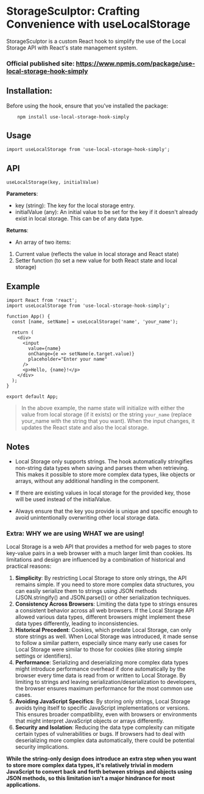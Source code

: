 #  StorageSculptor: Crafting Convenience with useLocalStorage
StorageSculptor is a custom React hook to simplify the use of the Local Storage API with React's state management system.
<br>
### Official published site: https://www.npmjs.com/package/use-local-storage-hook-simply

## Installation:
Before using the hook, ensure that you've installed the package:
```
    npm install use-local-storage-hook-simply

```

## Usage
```
import useLocalStorage from 'use-local-storage-hook-simply';

```

## API

`useLocalStorage(key, initialValue)`

**Parameters**:

- key (string): The key for the local storage entry.
- initialValue (any): An initial value to be set for the key if it doesn't already exist in local storage. This can be of any data type.

**Returns**:

- An array of two items:
1. Current value (reflects the value in local storage and React state)
2. Setter function (to set a new value for both React state and local storage)

## Example

```
import React from 'react';
import useLocalStorage from 'use-local-storage-hook-simply';

function App() {
  const [name, setName] = useLocalStorage('name', 'your_name');

  return (
    <div>
      <input
        value={name}
        onChange={e => setName(e.target.value)}
        placeholder="Enter your name"
      />
      <p>Hello, {name}!</p>
    </div>
  );
}

export default App;

```

> In the above example, the name state will initialize with either the value from local storage (if it exists) or the string `your_name` (replace your_name with the string that you want). When the input changes, it updates the React state and also the local storage.

## Notes
- Local Storage only supports strings. The hook automatically stringifies non-string data types when saving and parses them when retrieving. This makes it possible to store more complex data types, like objects or arrays, without any additional handling in the component.

- If there are existing values in local storage for the provided key, those will be used instead of the initialValue.

- Always ensure that the key you provide is unique and specific enough to avoid unintentionally overwriting other local storage data.

### Extra: WHY we are using WHAT we are using!

Local Storage is a web API that provides a method for web pages to store key-value pairs in a web browser with a much larger limit than cookies. Its limitations and design are influenced by a combination of historical and practical reasons:

1. **Simplicity**: By restricting Local Storage to store only strings, the API remains simple. If you need to store more complex data structures, you can easily serialize them to strings using JSON methods (JSON.stringify() and JSON.parse()) or other serialization techniques.
2. **Consistency Across Browsers**: Limiting the data type to strings ensures a consistent behavior across all web browsers. If the Local Storage API allowed various data types, different browsers might implement these data types differently, leading to inconsistencies.
3. **Historical Precedent**: Cookies, which predate Local Storage, can only store strings as well. When Local Storage was introduced, it made sense to follow a similar pattern, especially since many early use cases for Local Storage were similar to those for cookies (like storing simple settings or identifiers).
4. **Performance**: Serializing and deserializing more complex data types might introduce performance overhead if done automatically by the browser every time data is read from or written to Local Storage. By limiting to strings and leaving serialization/deserialization to developers, the browser ensures maximum performance for the most common use cases.
5. **Avoiding JavaScript Specifics**: By storing only strings, Local Storage avoids tying itself to specific JavaScript implementations or versions. This ensures broader compatibility, even with browsers or environments that might interpret JavaScript objects or arrays differently.
6. **Security and Isolation**: Reducing the data type complexity can mitigate certain types of vulnerabilities or bugs. If browsers had to deal with deserializing more complex data automatically, there could be potential security implications.

**While the string-only design does introduce an extra step when you want to store more complex data types, it's relatively trivial in modern JavaScript to convert back and forth between strings and objects using JSON methods, so this limitation isn't a major hindrance for most applications.**

